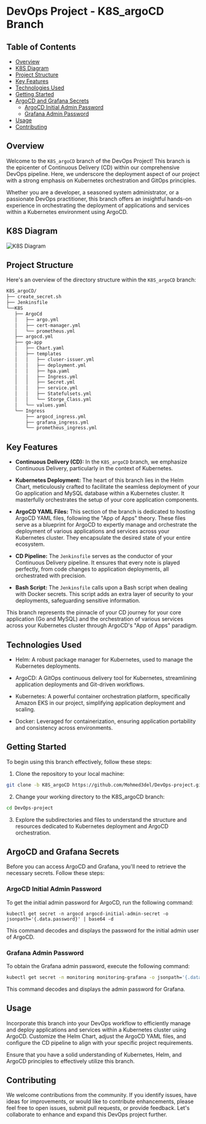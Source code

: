# DevOps Project - K8S_argoCD Branch


## Table of Contents

- [Overview](#overview)
- [K8S Diagram](#k8s-diagram)
- [Project Structure](#project-structure)
- [Key Features](#key-features)
- [Technologies Used](#technologies-used)
- [Getting Started](#getting-started)
- [ArgoCD and Grafana Secrets](#argocd-and-grafana-secrets)
    - [ArgoCD Initial Admin Password](#argocd-initial-admin-password)
    - [Grafana Admin Password](#grafana-admin-password)
- [Usage](#usage)
- [Contributing](#contributing)

## Overview

Welcome to the `K8S_argoCD` branch of the DevOps Project! This branch is the epicenter of Continuous Delivery (CD) within our comprehensive DevOps pipeline. Here, we underscore the deployment aspect of our project with a strong emphasis on Kubernetes orchestration and GitOps principles. 

Whether you are a developer, a seasoned system administrator, or a passionate DevOps practitioner, this branch offers an insightful hands-on experience in orchestrating the deployment of applications and services within a Kubernetes environment using ArgoCD.


## K8S Diagram

![K8S Diagram](../main/screenshots/K8S.drawio.png)
## Project Structure

Here's an overview of the directory structure within the `K8S_argoCD` branch:

```sh
K8S_argoCD/
├── create_secret.sh
├── Jenkinsfile
└──K8S
   ├── ArgoCd
   │   ├── argo.yml
   │   ├── cert-manager.yml
   │   └── prometheus.yml
   ├── argocd.yml
   ├── go-app
   │   ├── Chart.yaml
   │   ├── templates
   │   │   ├── cluser-issuer.yml
   │   │   ├── deployment.yml
   │   │   ├── hpa.yaml
   │   │   ├── Ingress.yml
   │   │   ├── Secret.yml
   │   │   ├── service.yml
   │   │   ├── Statefulsets.yml
   │   │   └── Storge_Class.yml
   │   └── values.yaml
   └── Ingress
       ├── argocd_ingress.yml
       ├── grafana_ingress.yml
       └── prometheus_ingress.yml
```


## Key Features

- **Continuous Delivery (CD):** In the `K8S_argoCD` branch, we emphasize Continuous Delivery, particularly in the context of Kubernetes.

- **Kubernetes Deployment:** The heart of this branch lies in the Helm Chart, meticulously crafted to facilitate the seamless deployment of your Go application and MySQL database within a Kubernetes cluster. It masterfully orchestrates the setup of your core application components.

- **ArgoCD YAML Files:** This section of the branch is dedicated to hosting ArgoCD YAML files, following the "App of Apps" theory. These files serve as a blueprint for ArgoCD to expertly manage and orchestrate the deployment of various applications and services across your Kubernetes cluster. They encapsulate the desired state of your entire ecosystem.

- **CD Pipeline:** The `Jenkinsfile` serves as the conductor of your Continuous Delivery pipeline. It ensures that every note is played perfectly, from code changes to application deployments, all orchestrated with precision.

- **Bash Script:** The `Jenkinsfile` calls upon a Bash script when dealing with Docker secrets. This script adds an extra layer of security to your deployments, safeguarding sensitive information.

This branch represents the pinnacle of your CD journey for your core application (Go and MySQL) and the orchestration of various services across your Kubernetes cluster through ArgoCD's "App of Apps" paradigm.

## Technologies Used

- Helm: A robust package manager for Kubernetes, used to manage the Kubernetes deployments.

- ArgoCD: A GitOps continuous delivery tool for Kubernetes, streamlining application deployments and Git-driven workflows.

- Kubernetes: A powerful container orchestration platform, specifically Amazon EKS in our project, simplifying application deployment and scaling.

- Docker: Leveraged for containerization, ensuring application portability and consistency across environments.

## Getting Started

To begin using this branch effectively, follow these steps:

1. Clone the repository to your local machine:

```bash
git clone -b K8S_argoCD https://github.com/Mohmed3del/DevOps-project.git
```
2. Change your working directory to the K8S_argoCD branch:

```bash
cd DevOps-project
```

3. Explore the subdirectories and files to understand the structure and resources dedicated to Kubernetes deployment and ArgoCD orchestration.

## ArgoCD and Grafana Secrets

Before you can access ArgoCD and Grafana, you'll need to retrieve the necessary secrets. Follow these steps:

### ArgoCD Initial Admin Password

To get the initial admin password for ArgoCD, run the following command:

```shell
kubectl get secret -n argocd argocd-initial-admin-secret -o jsonpath='{.data.password}' | base64 -d
```
This command decodes and displays the password for the initial admin user of ArgoCD.

### Grafana Admin Password
To obtain the Grafana admin password, execute the following command:

```bash
kubectl get secret -n monitoring monitoring-grafana -o jsonpath='{.data.admin-password}' | base64 -d
```
This command decodes and displays the admin password for Grafana.

## Usage
Incorporate this branch into your DevOps workflow to efficiently manage and deploy applications and services within a Kubernetes cluster using ArgoCD. Customize the Helm Chart, adjust the ArgoCD YAML files, and configure the CD pipeline to align with your specific project requirements.

Ensure that you have a solid understanding of Kubernetes, Helm, and ArgoCD principles to effectively utilize this branch.

## Contributing
We welcome contributions from the community. If you identify issues, have ideas for improvements, or would like to contribute enhancements, please feel free to open issues, submit pull requests, or provide feedback. Let's collaborate to enhance and expand this DevOps project further.











